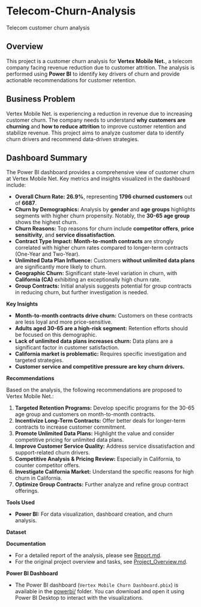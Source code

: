 # Telecom-Churn-Analysis
Telecom customer churn analysis
## Overview

This project is a customer churn analysis for **Vertex Mobile Net.**, a telecom company facing revenue reduction due to customer attrition. The analysis is performed using **Power BI** to identify key drivers of churn and provide actionable recommendations for customer retention.

## Business Problem

Vertex Mobile Net. is experiencing a reduction in revenue due to increasing customer churn. The company needs to understand **why customers are churning** and **how to reduce attrition** to improve customer retention and stabilize revenue. This project aims to analyze customer data to identify churn drivers and recommend data-driven strategies.

## Dashboard Summary

The Power BI dashboard provides a comprehensive view of customer churn at Vertex Mobile Net. Key metrics and insights visualized in the dashboard include:

*   **Overall Churn Rate:**  **26.9%**, representing **1796 churned customers** out of **6687**.
*   **Churn by Demographics:** Analysis by **gender** and **age groups** highlights segments with higher churn propensity. Notably, the **30-65 age group** shows the highest churn.
*   **Churn Reasons:** Top reasons for churn include **competitor offers**, **price sensitivity**, and **service dissatisfaction**.
*   **Contract Type Impact:** **Month-to-month contracts** are strongly correlated with higher churn rates compared to longer-term contracts (One-Year and Two-Year).
*   **Unlimited Data Plan Influence:** Customers **without unlimited data plans** are significantly more likely to churn.
*   **Geographic Churn:**  Significant state-level variation in churn, with **California (CA)** exhibiting an exceptionally high churn rate.
*   **Group Contracts:**  Initial analysis suggests potential for group contracts in reducing churn, but further investigation is needed.

**Key Insights**

*   **Month-to-month contracts drive churn:**  Customers on these contracts are less loyal and more price-sensitive.
*   **Adults aged 30-65 are a high-risk segment:** Retention efforts should be focused on this demographic.
*   **Lack of unlimited data plans increases churn:** Data plans are a significant factor in customer satisfaction.
*   **California market is problematic:**  Requires specific investigation and targeted strategies.
*   **Customer service and competitive pressure are key churn drivers.**

**Recommendations**

Based on the analysis, the following recommendations are proposed to Vertex Mobile Net.:

1.  **Targeted Retention Programs:** Develop specific programs for the 30-65 age group and customers on month-to-month contracts.
2.  **Incentivize Long-Term Contracts:** Offer better deals for longer-term contracts to increase customer commitment.
3.  **Promote Unlimited Data Plans:**  Highlight the value and consider competitive pricing for unlimited data plans.
4.  **Improve Customer Service Quality:** Address service dissatisfaction and support-related churn drivers.
5.  **Competitive Analysis & Pricing Review:**  Especially in California, to counter competitor offers.
6.  **Investigate California Market:** Understand the specific reasons for high churn in California.
7.  **Optimize Group Contracts:**  Further analyze and refine group contract offerings.

**Tools Used**

*   **Power BI:** For data visualization, dashboard creation, and churn analysis.

**Dataset**

**Documentation**

*   For a detailed report of the analysis, please see [Report.md](documentation/Report.md).
*   For the original project overview and tasks, see [Project_Overview.md](documentation/Project_Overview.md).

**Power BI Dashboard**

*   The Power BI dashboard (`Vertex Mobile Churn Dashboard.pbix`) is available in the [powerbi/](powerbi/) folder. You can download and open it using Power BI Desktop to interact with the visualizations.
